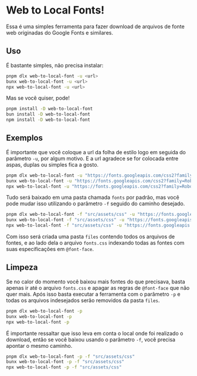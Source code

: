# Web to Local Fonts!

Essa é uma simples ferramenta para fazer download de arquivos de fonte web originadas do Google Fonts e similares.

## Uso

É bastante simples, não precisa instalar:

```sh
pnpm dlx web-to-local-font -u <url>
bunx web-to-local-font -u <url>
npx web-to-local-font -u <url>
```

Mas se você quiser, pode!

```sh
pnpm install -D web-to-local-font
bun install -D web-to-local-font
npm install -D web-to-local-font
```

## Exemplos

É importante que você coloque a url da folha de estilo logo em seguida do parâmetro `-u`, por algum motivo. E a url agradece se for colocada entre aspas, duplas ou simples fica a gosto.

```sh
pnpm dlx web-to-local-font -u "https://fonts.googleapis.com/css2?family=Roboto&display=swap"
bunx web-to-local-font -u "https://fonts.googleapis.com/css2?family=Roboto&display=swap"
npx web-to-local-font -u "https://fonts.googleapis.com/css2?family=Roboto&display=swap"
```

Tudo será baixado em uma pasta chamada `fonts` por padrão, mas você pode mudar isso utilizando o parâmetro `-f` seguido do caminho desejado.

```sh
pnpm dlx web-to-local-font -f "src/assets/css" -u "https://fonts.googleapis.com/css2?family=Roboto&display=swap"
bunx web-to-local-font -f "src/assets/css" -u "https://fonts.googleapis.com/css2?family=Roboto&display=swap"
npx web-to-local-font -f "src/assets/css" -u "https://fonts.googleapis.com/css2?family=Roboto&display=swap"
```

Com isso será criada uma pasta `files` contendo todos os arquivos de fontes, e ao lado dela o arquivo `fonts.css` indexando todas as fontes com suas especificações em `@font-face`.

## Limpeza

Se no calor do momento você baixou mais fontes do que precisava, basta apenas ir até o arquivo `fonts.css` e apagar as regras de `@font-face` que não quer mais. Após isso basta executar a ferramenta com o parâmetro `-p` e todas os arquivos indesejados serão removidos da pasta `files`.

```sh
pnpm dlx web-to-local-font -p
bunx web-to-local-font -p
npx web-to-local-font -p
```

É importante ressaltar que isso leva em conta o local onde foi realizado o download, então se você baixou usando o parâmetro `-f`, você precisa apontar o mesmo caminho.

```sh
pnpm dlx web-to-local-font -p -f "src/assets/css"
bunx web-to-local-font -p -f "src/assets/css"
npx web-to-local-font -p -f "src/assets/css"
```

